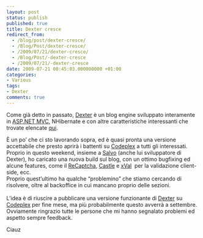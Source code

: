 ```yaml
---
layout: post
status: publish
published: true
title: Dexter cresce
redirect_from: 
  - /blog/post/dexter-cresce/
  - /Blog/Post/dexter-cresce/
  - /2009/07/21/dexter-cresce/
  - /Blog/Post/-dexter-cresce
  - /2009/07/21/-dexter-cresce
date: 2009-07-21 00:45:03.000000000 +01:00
categories:
- Various
tags:
- Dexter
comments: true
---
```

<p>
	Come gi&agrave; detto in passato, <a href="http://imperugo.tostring.it/About/Dexter" target="_blank">Dexter</a> &egrave; un blog engine sviluppato interamente in <a href="http://www.asp.net/mvc" rel="nofollow" target="_blank">ASP.NET MVC</a>, NHibernate e con altre caratteristiche interessanti che trovate elencate <a href="http://imperugo.tostring.it/About/Dexter" target="_blank" title="Dexter features">qui</a>.</p>
<p>
	&Egrave; un po&rsquo; che ci sto lavorando sopra, ed &egrave; quasi pronta una versione accettabile che presto aprir&agrave; i battenti su <a href="http://www.codeplex.com" rel="nofollow" target="_blank" title="CodePlex">Codeplex</a> a tutti gli interessati. <br />
	Proprio in questo weekend, insieme a <a href="http://blogs.ugidotnet.org/SalvoDiFazio/Default.aspx" rel="nofollow" target="_blank" title="Il Blog di Salvatore Di Fazio">Salvo</a> (anche lui sviluppatore di Dexter), ho caricato una nuova build sul blog, con un ottimo bugfixing ed alcune features, come il <a href="http://recaptcha.net/" rel="nofollow" target="_blank" title="reCaptcha">ReCaptcha</a>, <a href="http://www.castleproject.org/" rel="nofollow" target="_blank" title="Catle Project">Castle</a> e <a href="http://xval.codeplex.com/" rel="nofollow" target="_blank" title="xVal MVC Validation Framework">xVal</a>&nbsp; per la validazione client-side, ecc. <br />
	Proprio quest&rsquo;ultimo ha qualche &ldquo;problemino&rdquo; che stiamo cercando di risolvere, oltre al backoffice in cui mancano proprio delle sezioni. <br />
	<br />
	L&rsquo;idea &egrave; di riuscire a pubblicare una versione funzionante di <a href="http://imperugo.tostring.it/About/Dexter" target="_blank" title="Dexter Blog Engine">Dexter</a> su <a href="http://www.codeplex.com" rel="nofollow" target="_blank" title="CodePlex">Codeplex</a> per fine mese, ma pi&ugrave; probabilmente questo avverr&agrave; a settembre. <br />
	Ovviamente ringrazio tutte le persone che mi hanno segnalato problemi ed aspetto sempre feedback.</p>
<p>
	Ciauz</p>
